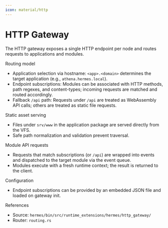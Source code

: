 ```yaml
---
icon: material/http
---
```


# HTTP Gateway

The HTTP gateway exposes a single HTTP endpoint per node and routes requests to applications and modules.

Routing model

* Application selection via hostname: `<app>.<domain>` determines the target application (e.g., `athena.hermes.local`).
* Endpoint subscriptions: Modules can be associated with HTTP methods, path regexes, and content-types;
  incoming requests are matched and routed accordingly.
* Fallback `/api` path: Requests under `/api` are treated as WebAssembly API calls; others are treated as static file requests.

Static asset serving

* Files under `srv/www` in the application package are served directly from the VFS.
* Safe path normalization and validation prevent traversal.

Module API requests

* Requests that match subscriptions (or `/api`) are wrapped into events and dispatched to the target module via the event queue.
* Modules execute with a fresh runtime context; the result is returned to the client.

Configuration

* Endpoint subscriptions can be provided by an embedded JSON file and loaded on gateway init.

References

* Source: `hermes/bin/src/runtime_extensions/hermes/http_gateway/`
* Router: `routing.rs`
